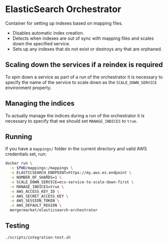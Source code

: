 # ElasticSearch Orchestrator

Container for setting up indexes based on mapping files.

- Disables automatic index creation.
- Detects when indexes are out of sync with mapping files and scales down the specified service.
- Sets up any indexes that do not exist or destroys any that are orphaned.

## Scaling down the services if a reindex is required

To spin down a service as part of a run of the orchestrator it is necessary to specify the name of the service to scale down as the `SCALE_DOWN_SERVICE` environment property.

## Managing the indices

To actually manage the indices during a run of the orchestrator it is necessary to specify that we should set `MANAGE_INDICES` to `true`.

## Running

If you have a `mappings/` folder in the current directory and valid AWS credentials set, run:

```sh
docker run \
  -v $PWD/mappings:/mappings \
  -e ELASTICSEARCH_ENDPOINT=https://my.aws.es.endpoint \
  -e NUMBER_OF_SHARDS=1 \
  -e SCALE_DOWN_SERVICE=ecs-service-to-scale-down-first \
  -e MANAGE_INDICES=true \
  -e AWS_ACCESS_KEY_ID \
  -e AWS_SECRET_ACCESS_KEY \
  -e AWS_SESSION_TOKEN \
  -e AWS_DEFAULT_REGION \
  mergermarket/elasticsearch-orchestrator
```

## Testing

```sh
./scripts/integration-test.sh
```
